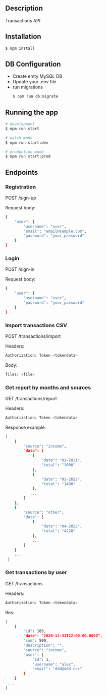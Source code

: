 
## Description

Transactions API 

## Installation

```bash
$ npm install
```

## DB Configuration
- Create emty MySQL DB
- Update your .env file
- run migrations
  ```bash
  $ npm run db:migrate
  ```

## Running the app

```bash
# development
$ npm run start

# watch mode
$ npm run start:dev

# production mode
$ npm run start:prod
```

## Endpoints
### Registration
POST /sign-up

Request body:
```bash
{
    "user": {
        "username": "user",
        "email": "email@sample.com",
        "password": "your_password"
    }
}
```

### Login
POST /sign-in

Request body:
```bash
{
    "user": {
        "username": "user",
        "password": "your_password"
    }
}
```

### Import transactions CSV
POST /transactions/import

Headers: 
```bash
Authorization: Token <tokendata>
```
Body: 
```bash
files: <file>
```

### Get report by months and sources
GET /transactions/report

Headers: 
```bash
Authorization: Token <tokendata>
```

Response example: 
```bash
[
    {
        "source": "income",
        "data": [
            {
                "date": "01-2021",
                "total": "1000"
            },
            {
                "date": "01-2022",
                "total": "1400"
            },
           ....
        ]
    },
    {
        "source": "other",
        "data": [
            {
                "date": "04-2022",
                "total": "4220"
            },
            ...
        ]
    }
    ...
 ]
```

### Get transactions by user

GET /transactions

Headers: 
```bash
Authorization: Token <tokendata>
```

Res: 
```bash
[
    {
        "id": 103,
        "date": "2020-12-31T22:00:00.000Z",
        "sum": 500,
        "description": "",
        "source": "income",
        "user": {
            "id": 1,
            "username": "alex",
            "email": "ddd@ddd.ccc"
        }
    }
 ...  
]
```









